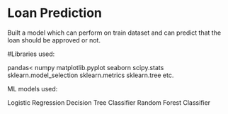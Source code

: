 # Loan Prediction

Built a model which can perform on train dataset and can predict that the loan should be approved or not.





#Libraries used:

pandas<
numpy
matplotlib.pyplot
seaborn
scipy.stats
sklearn.model_selection
sklearn.metrics
sklearn.tree etc.

ML models used:

Logistic Regression
Decision Tree Classifier
Random Forest Classifier
